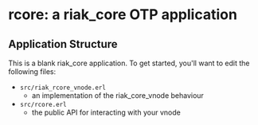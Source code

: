 rcore: a riak_core OTP application
======================================

Application Structure
---------------------

This is a blank riak_core application. To get started, you'll want to edit the
following files:

* `src/riak_rcore_vnode.erl`
  * an implementation of the riak_core_vnode behaviour
* `src/rcore.erl`
  * the public API for interacting with your vnode